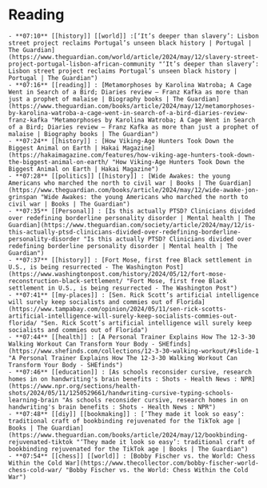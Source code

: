 # Reading
	- **07:10** [[history]] [[world]] :[‘It’s deeper than slavery’: Lisbon street project reclaims Portugal’s unseen black history | Portugal | The Guardian](https://www.theguardian.com/world/article/2024/may/12/slavery-street-project-portugal-lisbon-african-community "‘It’s deeper than slavery’: Lisbon street project reclaims Portugal’s unseen black history | Portugal | The Guardian")
	- **07:16** [[reading]] : [Metamorphoses by Karolina Watroba; A Cage Went in Search of a Bird; Diaries review – Franz Kafka as more than just a prophet of malaise | Biography books | The Guardian](https://www.theguardian.com/books/article/2024/may/12/metamorphoses-by-karolina-watroba-a-cage-went-in-search-of-a-bird-diaries-review-franz-kafka "Metamorphoses by Karolina Watroba; A Cage Went in Search of a Bird; Diaries review – Franz Kafka as more than just a prophet of malaise | Biography books | The Guardian")
	- **07:24** [[history]] : [How Viking-Age Hunters Took Down the Biggest Animal on Earth | Hakai Magazine](https://hakaimagazine.com/features/how-viking-age-hunters-took-down-the-biggest-animal-on-earth/ "How Viking-Age Hunters Took Down the Biggest Animal on Earth | Hakai Magazine")
	- **07:28** [[politics]] [[history]] : [Wide Awakes: the young Americans who marched the north to civil war | Books | The Guardian](https://www.theguardian.com/books/article/2024/may/12/wide-awake-jon-grinspan "Wide Awakes: the young Americans who marched the north to civil war | Books | The Guardian")
	- **07:35** [[Personal]] : [Is this actually PTSD? Clinicians divided over redefining borderline personality disorder | Mental health | The Guardian](https://www.theguardian.com/society/article/2024/may/12/is-this-actually-ptsd-clinicians-divided-over-redefining-borderline-personality-disorder "Is this actually PTSD? Clinicians divided over redefining borderline personality disorder | Mental health | The Guardian")
	- **07:37** [[history]] : [Fort Mose, first free Black settlement in U.S., is being resurrected - The Washington Post](https://www.washingtonpost.com/history/2024/05/12/fort-mose-reconstruction-black-settlement/ "Fort Mose, first free Black settlement in U.S., is being resurrected - The Washington Post")
	- **07:41** [[my-places]] : [Sen. Rick Scott’s artificial intelligence will surely keep socialists and commies out of Florida](https://www.tampabay.com/opinion/2024/05/11/sen-rick-scotts-artificial-intelligence-will-surely-keep-socialists-commies-out-florida/ "Sen. Rick Scott’s artificial intelligence will surely keep socialists and commies out of Florida")
	- **07:44** [[health]] : [A Personal Trainer Explains How The 12-3-30 Walking Workout Can Transform Your Body - SHEfinds](https://www.shefinds.com/collections/12-3-30-walking-workout/#slide-1 "A Personal Trainer Explains How The 12-3-30 Walking Workout Can Transform Your Body - SHEfinds")
	- **07:46** [[education]] : [As schools reconsider cursive, research homes in on handwriting's brain benefits : Shots - Health News : NPR](https://www.npr.org/sections/health-shots/2024/05/11/1250529661/handwriting-cursive-typing-schools-learning-brain "As schools reconsider cursive, research homes in on handwriting's brain benefits : Shots - Health News : NPR")
	- **07:48** [[diy]] [[bookmaking]] : [‘They made it look so easy’: traditional craft of bookbinding rejuvenated for the TikTok age | Books | The Guardian](https://www.theguardian.com/books/article/2024/may/12/bookbinding-rejuvenated-tiktok "‘They made it look so easy’: traditional craft of bookbinding rejuvenated for the TikTok age | Books | The Guardian")
	- **07:54** [[chess]] [[world]] : [Bobby Fischer vs. the World: Chess Within the Cold War](https://www.thecollector.com/bobby-fischer-world-chess-cold-war/ "Bobby Fischer vs. the World: Chess Within the Cold War")